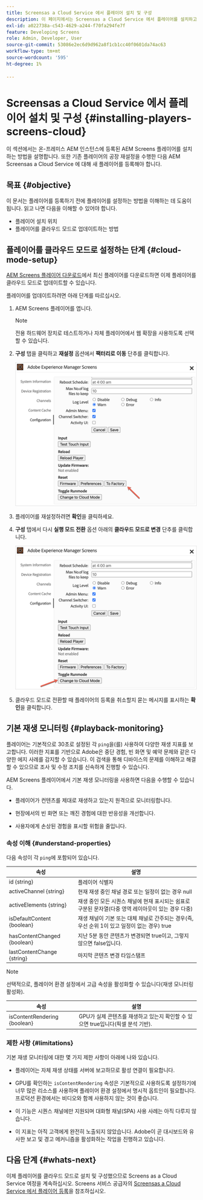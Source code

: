 ```yaml
---
title: Screensas a Cloud Service 에서 플레이어 설치 및 구성
description: 이 페이지에서는 Screensas a Cloud Service 에서 플레이어를 설치하고 구성하는 방법을 설명합니다.
exl-id: a022738a-c543-4629-a244-f70fa294fe7f
feature: Developing Screens
role: Admin, Developer, User
source-git-commit: 53086e2ec6d9d962a8f1cb1cc40f0601da74ac63
workflow-type: tm+mt
source-wordcount: '595'
ht-degree: 1%

---
```


# Screensas a Cloud Service 에서 플레이어 설치 및 구성 {#installing-players-screens-cloud}

이 섹션에서는 온-프레미스 AEM 인스턴스에 등록된 AEM Screens 플레이어를 설치하는 방법을 설명합니다. 또한 기존 플레이어의 공장 재설정을 수행한 다음 AEM Screensas a Cloud Service 에 대해 새 플레이어를 등록해야 합니다.

## 목표 {#objective}

이 문서는 플레이어를 등록하기 전에 플레이어를 설정하는 방법을 이해하는 데 도움이 됩니다. 읽고 나면 다음을 이해할 수 있어야 합니다.

* 플레이어 설치 위치
* 플레이어를 클라우드 모드로 업데이트하는 방법

## 플레이어를 클라우드 모드로 설정하는 단계 {#cloud-mode-setup}

[AEM Screens 플레이어 다운로드](https://download.macromedia.com/screens/)에서 최신 플레이어를 다운로드하면 이제 플레이어를 클라우드 모드로 업데이트할 수 있습니다.

플레이어를 업데이트하려면 아래 단계를 따르십시오.

1. AEM Screens 플레이어를 엽니다.

   >[!NOTE]
   >전용 하드웨어 장치로 테스트하거나 자체 플레이어에서 웹 확장을 사용하도록 선택할 수 있습니다.

1. **구성** 탭을 클릭하고 **재설정** 옵션에서 **팩터리로 이동** 단추를 클릭합니다.

   ![다시 설정 옵션 아래의 팩터리 단추](/help/screens-cloud/assets/player/installplayer-2.png)

1. 플레이어를 재설정하려면 **확인**&#x200B;을 클릭하세요.

1. **구성** 탭에서 다시 **실행 모드 전환** 옵션 아래의 **클라우드 모드로 변경** 단추를 클릭합니다.

   ![실행 모드 전환 옵션 아래의 클라우드 모드로 변경](/help/screens-cloud/assets/player/installplayer-1.png)

1. 클라우드 모드로 전환할 때 플레이어의 등록을 취소할지 묻는 메시지를 표시하는 **확인**&#x200B;을 클릭합니다.

## 기본 재생 모니터링 {#playback-monitoring}

플레이어는 기본적으로 30초로 설정된 각 `ping`을(를) 사용하여 다양한 재생 지표를 보고합니다. 이러한 지표를 기반으로 Adobe은 중단 경험, 빈 화면 및 예약 문제와 같은 다양한 에지 사례를 감지할 수 있습니다. 이 검색을 통해 디바이스의 문제를 이해하고 해결할 수 있으므로 조사 및 수정 조치를 신속하게 진행할 수 있습니다.

AEM Screens 플레이어에서 기본 재생 모니터링을 사용하면 다음을 수행할 수 있습니다.

* 플레이어가 컨텐츠를 제대로 재생하고 있는지 원격으로 모니터링합니다.

* 현장에서의 빈 화면 또는 깨진 경험에 대한 반응성을 개선합니다.

* 사용자에게 손상된 경험을 표시할 위험을 줄입니다.

### 속성 이해 {#understand-properties}

다음 속성이 각 `ping`에 포함되어 있습니다.

| 속성 | 설명 |
|---|---|
| id {string} | 플레이어 식별자 |
| activeChannel {string} | 현재 재생 중인 채널 경로 또는 일정이 없는 경우 null |
| activeElements {string} | 재생 중인 모든 시퀀스 채널에 현재 표시되는 쉼표로 구분된 문자열(다중 영역 레이아웃이 있는 경우 다중) |
| isDefaultContent {boolean} | 재생 채널이 기본 또는 대체 채널로 간주되는 경우(즉, 우선 순위 1이 있고 일정이 없는 경우) true |
| hasContentChanged {boolean} | 지난 5분 동안 콘텐츠가 변경되면 true이고, 그렇지 않으면 false입니다. |
| lastContentChange {string} | 마지막 콘텐츠 변경 타임스탬프 |

>[!NOTE]
>
>선택적으로, 플레이어 환경 설정에서 고급 속성을 활성화할 수 있습니다(재생 모니터링 활성화).
>
>| 속성 | 설명 |
>|---|---|
>| isContentRendering {boolean} | GPU가 실제 콘텐츠를 재생하고 있는지 확인할 수 있으면 true입니다(픽셀 분석 기반). |

### 제한 사항 {#limitations}

기본 재생 모니터링에 대한 몇 가지 제한 사항이 아래에 나와 있습니다.

* 플레이어는 자체 재생 상태를 서버에 보고하므로 활성 연결이 필요합니다.

* GPU를 확인하는 `isContentRendering` 속성은 기본적으로 사용하도록 설정하기에 너무 많은 리소스를 사용하며 플레이어 환경 설정에서 명시적 옵트인이 필요합니다. 프로덕션 환경에서는 비디오와 함께 사용하지 않는 것이 좋습니다.

* 이 기능은 시퀀스 채널에만 지원되며 대화형 채널(SPA) 사용 사례는 아직 다루지 않습니다.

* 이 지표는 아직 고객에게 완전히 노출되지 않았습니다. Adobe이 곧 대시보드와 유사한 보고 및 경고 메커니즘을 활성화하는 작업을 진행하고 있습니다.

## 다음 단계 {#whats-next}

이제 플레이어를 클라우드 모드로 설치 및 구성했으므로 Screens as a Cloud Service 여정을 계속하십시오. Screens 서비스 공급자의 [Screensas a Cloud Service 에서 플레이어 등록](/help/screens-cloud/managing-players-registration/registering-players-screens-cloud.md)을 참조하십시오.
